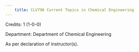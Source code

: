 ```yaml
---
    title: CLV796 Current Topics in Chemical Engineering
---
```

Credits: 1 (1-0-0)

Department: Department of Chemical Engineering

As per declaration of instructor(s).